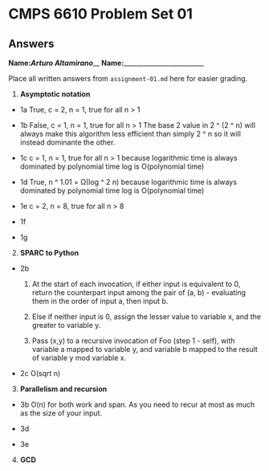   # CMPS 6610 Problem Set 01
## Answers

**Name:**___Arturo Altamirano_____
**Name:**_________________________


Place all written answers from `assignment-01.md` here for easier grading.

1. **Asymptotic notation**

  - 1a    True, c = 2, n = 1, true for all n > 1
 
  - 1b    False, c = 1, n = 1, true for all n > 1
          The base 2 value in 2 ^ (2 ^ n) will always make this algorithm less efficient than simply 2 ^ n so it will instead dominante the other. 

  - 1c    c = 1, n = 1, true for all n > 1
          because logarithmic time is always dominated by polynomial time
          log is O(polynomial time)

  - 1d    True, n ^ 1.01 = Ω(log ^ 2 n)
          because logarithmic time is always dominated by polynomial time
          log is O(polynomial time)

  - 1e    c = 2, n = 8, true for all n > 8

  - 1f    

  - 1g  

2. **SPARC to Python**

  - 2b 
       1) At the start of each invocation, if either input is equivalent to 0, return the counterpart input among the pair of (a, b) - evaluating them in the order of input a, then input b. 
       
       2) Else if neither input is 0, assign the lesser value to variable x, and the greater to variable y. 
       
       3) Pass (x,y) to a recursive invocation of Foo (step 1 - self), with variable a mapped to variable y, and variable b mapped to the result of variable y mod variable x. 

  - 2c O(sqrt n) 

3. **Parallelism and recursion**

  - 3b O(n) for both work and span. As you need to recur at most as
       much as the size of your input. 

  - 3d

  - 3e
  
4. **GCD**
